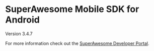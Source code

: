 SuperAwesome Mobile SDK for Android
===================================

Version 3.4.7

For more information check out the [SuperAwesome Developer Portal](http://developers.superawesome.tv/docs/androidsdk).
